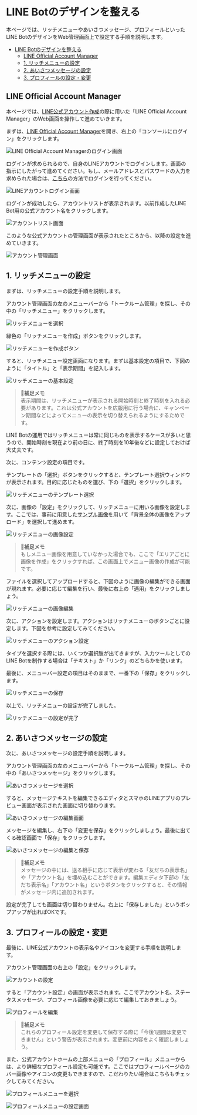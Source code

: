 # LINE Botのデザインを整える

本ページでは、リッチメニューやあいさつメッセージ、プロフィールといったLINE BotのデザインをWeb管理画面上で設定する手順を説明します。

- [LINE Botのデザインを整える](#line-botのデザインを整える)
  - [LINE Official Account Manager](#line-official-account-manager)
  - [1. リッチメニューの設定](#1-リッチメニューの設定)
  - [2. あいさつメッセージの設定](#2-あいさつメッセージの設定)
  - [3. プロフィールの設定・変更](#3-プロフィールの設定変更)

## LINE Official Account Manager

本ページでは、[LINE公式アカウント作成](https://github.com/massa-potato/book-farming-line-bot/blob/main/02/02-1_line_official_account_manager.md)の際に用いた「LINE Official Account Manager」のWeb画面を操作して進めていきます。

まずは、[LINE Official Account Manager](https://account.line.biz/login)を開き、右上の「コンソールにログイン」をクリックします。

![LINE Official Account Managerのログイン画面](fig/6-4-1.png)

ログインが求められるので、自身のLINEアカウントでログインします。画面の指示にしたがって進めてください。もし、メールアドレスとパスワードの入力を求められた場合は、[こちら](https://github.com/massa-potato/book-farming-line-bot/blob/main/02/02-1_line_official_account_manager.md#1-line%E3%83%93%E3%82%B8%E3%83%8D%E3%82%B9id%E3%81%B8%E3%81%AE%E3%83%AD%E3%82%B0%E3%82%A4%E3%83%B3)の方法でログインを行ってください。

![LINEアカウントログイン画面](fig/6-4-2.png)

ログインが成功したら、アカウントリストが表示されます。以前作成したLINE Bot用の公式アカウント名をクリックします。

![アカウントリスト画面](fig/6-4-3.png)

このような公式アカウントの管理画面が表示されたところから、以降の設定を進めていきます。

![アカウント管理画面](fig/6-4-4.png)

## 1. リッチメニューの設定

まずは、リッチメニューの設定手順を説明します。

アカウント管理画面の左のメニューバーから「トークルーム管理」を探し、その中の「リッチメニュー」をクリックします。

![リッチメニューを選択](fig/6-4-5.png)

緑色の「リッチメニューを作成」ボタンをクリックします。

![リッチメニューを作成ボタン](fig/6-4-6.png)

すると、リッチメニュー設定画面になります。まずは基本設定の項目で、下図のように「タイトル」と「表示期間」を記入します。

![リッチメニューの基本設定](fig/6-4-7.png)

> 📝**補足メモ**  
> 表示期間は、リッチメニューが表示される開始時刻と終了時刻を入れる必要があります。これは公式アカウントを広報用に行う場合に、キャンペーン期間などによってメニューの表示を切り替えられるようにするためです。

LINE Botの運用ではリッチメニューは常に同じものを表示するケースが多いと思うので、開始時刻を現在より前の日に、終了時刻を10年後などに設定しておけば大丈夫です。

次に、コンテンツ設定の項目です。

テンプレートの「選択」ボタンをクリックすると、テンプレート選択ウィンドウが表示されます。目的に応じたものを選び、下の「選択」をクリックします。

![リッチメニューのテンプレート選択](fig/6-4-8.png)

次に、画像の「設定」をクリックして、リッチメニューに用いる画像を設定します。ここでは、事前に用意した[サンプル画像](https://github.com/massa-potato/book-farming-line-bot/blob/main/picture/menu.jpg)を用いて「背景全体の画像をアップロード」を選択して進めます。

![リッチメニューの画像設定](fig/6-4-9.png)

> 📝**補足メモ**  
> もしメニュー画像を用意していなかった場合でも、ここで「エリアごとに画像を作成」をクリックすれば、この画面上でメニュー画像の作成が可能です。

ファイルを選択してアップロードすると、下図のように画像の編集ができる画面が現れます。必要に応じて編集を行い、最後に右上の「適用」をクリックしましょう。

![リッチメニューの画像編集](fig/6-4-10.png)

次に、アクションを設定します。アクションはリッチメニューのボタンごとに設定します。下図を参考に設定してみてください。

![リッチメニューのアクション設定](fig/6-4-11.png)

タイプを選択する際には、いくつか選択肢が出てきますが、入力ツールとしてのLINE Botを制作する場合は「テキスト」か「リンク」のどちらかを使います。

最後に、メニューバー設定の項目はそのままで、一番下の「保存」をクリックします。

![リッチメニューの保存](fig/6-4-12.png)

以上で、リッチメニューの設定が完了しました。

![リッチメニューの設定が完了](fig/6-4-13.png)

## 2. あいさつメッセージの設定

次に、あいさつメッセージの設定手順を説明します。

アカウント管理画面の左のメニューバーから「トークルーム管理」を探し、その中の「あいさつメッセージ」をクリックします。

![あいさつメッセージを選択](fig/6-4-14.png)

すると、メッセージテキストを編集できるエディタとスマホのLINEアプリのプレビュー画面が表示された画面に切り替わります。

![あいさつメッセージの編集画面](fig/6-4-15.png)

メッセージを編集し、右下の「変更を保存」をクリックしましょう。最後に出てくる確認画面で「保存」をクリックします。

![あいさつメッセージの編集と保存](fig/6-4-16.png)

> 📝**補足メモ**  
> メッセージの中には、送る相手に応じて表示が変わる「友だちの表示名」や「アカウント名」を埋め込むことができます。編集エディタ下部の「友だち表示名」「アカウント名」というボタンをクリックすると、その情報がメッセージ内に追加されます。

設定が完了しても画面は切り替わりません。右上に「保存しました」というポップアップが出ればOKです。

## 3. プロフィールの設定・変更

最後に、LINE公式アカウントの表示名やアイコンを変更する手順を説明します。

アカウント管理画面の右上の「設定」をクリックします。

![アカウントの設定](fig/6-4-17.png)

すると「アカウント設定」の画面が表示されます。ここでアカウント名、ステータスメッセージ、プロフィール画像を必要に応じて編集しておきましょう。

![プロフィールを編集](fig/6-4-18.png)

> 📝**補足メモ**  
> これらのプロフィール設定を変更して保存する際に「今後1週間は変更できません」という警告が表示されます。変更前に内容をよく確認しましょう。

また、公式アカウントホームの上部メニューの「プロフィール」メニューからは、より詳細なプロフィール設定も可能です。ここではプロフィールページのカバー画像やアイコンの変更もできますので、こだわりたい場合はこちらもチェックしてみてください。

![プロフィールメニューを選択](fig/6-4-19.png)

![プロフィールメニューの設定画面](fig/6-4-20.png)
